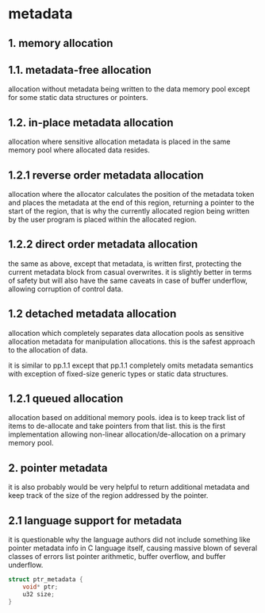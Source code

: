 # metadata

## 1. memory allocation

## 1.1. metadata-free allocation

allocation without metadata being written to the data memory pool except for some static data structures or pointers.

## 1.2. in-place metadata allocation

allocation where sensitive allocation metadata is placed in the same memory pool where allocated data resides.

## 1.2.1 reverse order metadata allocation

allocation where the allocator calculates the position of the metadata token and places the metadata at the end of this region, returning a pointer to the start of the region, that is why the currently allocated region being written by the user program is placed within the allocated region.

## 1.2.2 direct order metadata allocation

the same as above, except that metadata, is written first, protecting the current metadata block from casual overwrites. it is slightly better in terms of safety but will also have the same caveats in case of buffer underflow, allowing corruption of control data.

## 1.2 detached metadata allocation

allocation which completely separates data allocation pools as sensitive allocation metadata for manipulation allocations. this is the safest approach to the allocation of data.

it is similar to pp.1.1 except that pp.1.1 completely omits metadata semantics with exception of fixed-size generic types or static data structures.

## 1.2.1 queued allocation

allocation based on additional memory pools. idea is to keep track list of items to de-allocate and take pointers from that list. this is the first implementation allowing non-linear allocation/de-allocation on a primary memory pool.

## 2. pointer metadata

it is also probably would be very helpful to return additional metadata and keep track of the size of the region addressed by the pointer.

## 2.1 language support for metadata

it is questionable why the language authors did not include something like pointer metadata info in C language itself, causing massive blown of several classes of errors list pointer arithmetic, buffer overflow, and buffer underflow.

```c
struct ptr_metadata {
    void* ptr;
    u32 size;
}
```
